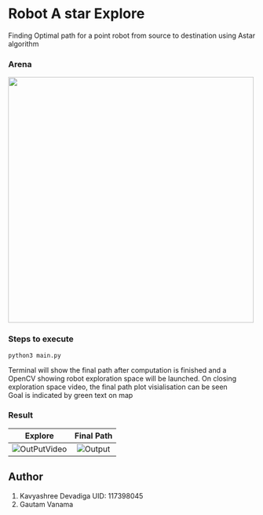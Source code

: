 # Robot A star Explore
Finding Optimal path for a point robot from source to destination using Astar algorithm

### Arena
[<img src="https://user-images.githubusercontent.com/13993518/157596400-3c094d97-9b66-4169-8149-e289485754a6.png" width="500" aligh="center"/>](https://user-images.githubusercontent.com/13993518/157596400-3c094d97-9b66-4169-8149-e289485754a6.png)

### Steps to execute
```
python3 main.py
```
Terminal will show the final path after computation is finished and a OpenCV showing robot exploration space will be launched.
On closing exploration space video, the final path plot visialisation can be seen<br>
Goal is indicated by green text on map

### Result
Explore           |  Final Path  
:-------------------------:|:-------------------------:
![OutPutVideo](https://user-images.githubusercontent.com/13993518/159384977-2ba46cb7-92f9-4ca5-94fb-79a9a225eed2.gif) | ![Output](https://user-images.githubusercontent.com/13993518/159384825-1181766f-e8b2-4b46-ada0-9eaffe6566aa.png)


## Author
1. Kavyashree Devadiga UID: 117398045
2. Gautam Vanama


